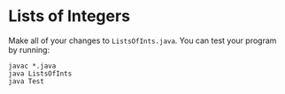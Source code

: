 # Lists of Integers
Make all of your changes to `ListsOfInts.java`.  You can
test your program by running:
```
javac *.java
java ListsOfInts
java Test
``` 
